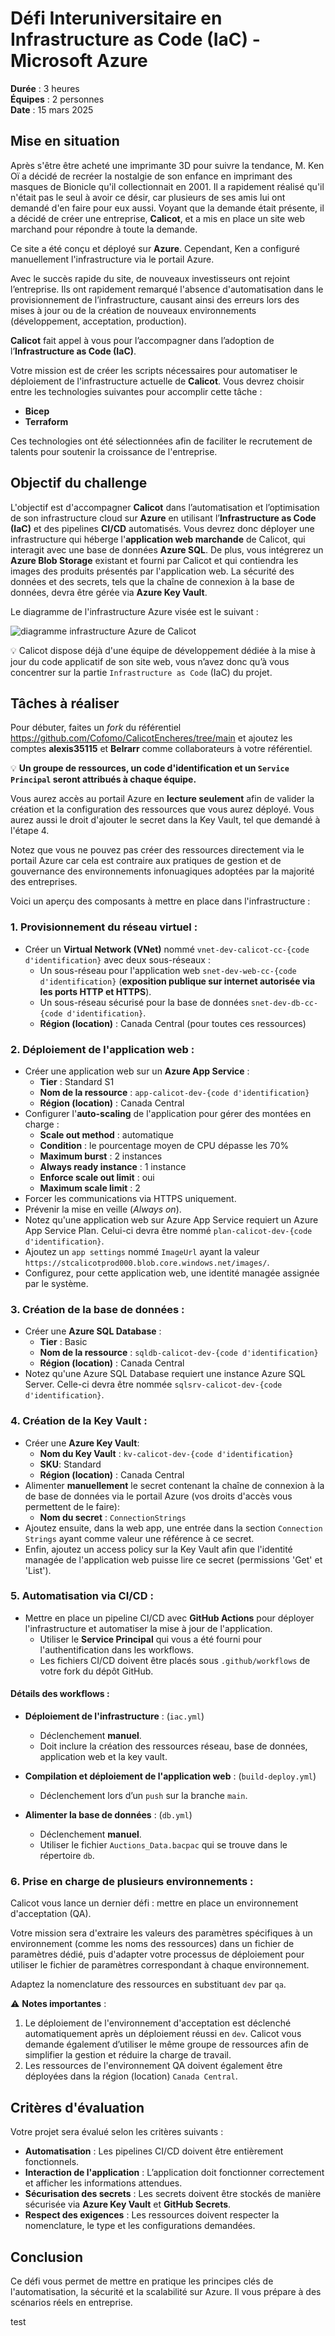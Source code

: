 # Défi Interuniversitaire en **Infrastructure as Code (IaC)** - Microsoft Azure

**Durée** : 3 heures  
**Équipes** : 2 personnes  
**Date** : 15 mars 2025

## Mise en situation

Après s'être être acheté une imprimante 3D pour suivre la tendance, M. Ken Oï a décidé de recréer la nostalgie de son enfance en imprimant des masques de Bionicle qu'il collectionnait en 2001. Il a rapidement réalisé qu'il n'était pas le seul à avoir ce désir, car plusieurs de ses amis lui ont demandé d'en faire pour eux aussi. Voyant que la demande était présente, il a décidé de créer une entreprise, **Calicot**, et a mis en place un site web marchand pour répondre à toute la demande.

Ce site a été conçu et déployé sur **Azure**. Cependant, Ken a configuré manuellement l'infrastructure via le portail Azure.

Avec le succès rapide du site, de nouveaux investisseurs ont rejoint l’entreprise. Ils ont rapidement remarqué l'absence d'automatisation dans le provisionnement de l’infrastructure, causant ainsi des erreurs lors des mises à jour ou de la création de nouveaux environnements (développement, acceptation, production).

**Calicot** fait appel à vous pour l’accompagner dans l’adoption de l’**Infrastructure as Code (IaC)**.

Votre mission est de créer les scripts nécessaires pour automatiser le déploiement de l'infrastructure actuelle de **Calicot**. Vous devrez choisir entre les technologies suivantes pour accomplir cette tâche :

- **Bicep**
- **Terraform**

Ces technologies ont été sélectionnées afin de faciliter le recrutement de talents pour soutenir la croissance de l'entreprise.

## Objectif du challenge

L'objectif est d'accompagner **Calicot** dans l’automatisation et l’optimisation de son infrastructure cloud sur **Azure** en utilisant l’**Infrastructure as Code (IaC)** et des pipelines **CI/CD** automatisés. Vous devrez donc déployer une infrastructure qui héberge l'**application web marchande** de Calicot, qui interagit avec une base de données **Azure SQL**. De plus, vous intégrerez un **Azure Blob Storage** existant et fourni par Calicot et qui contiendra les images des produits présentés par l'application web. La sécurité des données et des secrets, tels que la chaîne de connexion à la base de données, devra être gérée via **Azure Key Vault**.

Le diagramme de l'infrastructure Azure visée est le suivant :

![diagramme infrastructure Azure de Calicot](./img/CS-Games-IaC-2025.jpg)

💡 Calicot dispose déjà d'une équipe de développement dédiée à la mise à jour du code applicatif de son site web, vous n’avez donc qu’à vous concentrer sur la partie `Infrastructure as Code` (IaC) du projet.

## Tâches à réaliser

Pour débuter, faites un *fork* du référentiel <https://github.com/Cofomo/CalicotEncheres/tree/main> et ajoutez les comptes **alexis35115** et **Belrarr** comme collaborateurs à votre référentiel.

💡 **Un groupe de ressources, un code d'identification et un `Service Principal` seront attribués à chaque équipe.**

Vous aurez accès au portail Azure en **lecture seulement** afin de valider la création et la configuration des ressources que vous aurez déployé. Vous aurez aussi le droit d'ajouter le secret dans la Key Vault, tel que demandé à l'étape 4.

Notez que vous ne pouvez pas créer des ressources directement via le portail Azure car cela est contraire aux pratiques de gestion et de gouvernance des environnements infonuagiques adoptées par la majorité des entreprises.

Voici un aperçu des composants à mettre en place dans l'infrastructure :

### 1. **Provisionnement du réseau virtuel** :

- Créer un **Virtual Network (VNet)** nommé `vnet-dev-calicot-cc-{code d'identification}` avec deux sous-réseaux :
  - Un sous-réseau pour l'application web `snet-dev-web-cc-{code d'identification}` (**exposition publique sur internet autorisée via les ports HTTP et HTTPS**).
  - Un sous-réseau sécurisé pour la base de données `snet-dev-db-cc-{code d'identification}`.
  - **Région (location)** : Canada Central (pour toutes ces ressources)

### 2. **Déploiement de l'application web** :

- Créer une application web sur un **Azure App Service** :
  - **Tier** : Standard S1
  - **Nom de la ressource** : `app-calicot-dev-{code d'identification}`
  - **Région (location)** : Canada Central
- Configurer l'**auto-scaling** de l'application pour gérer des montées en charge :
  - **Scale out method** : automatique
  - **Condition** : le pourcentage moyen de CPU dépasse les 70%
  - **Maximum burst** : 2 instances
  - **Always ready instance** : 1 instance
  - **Enforce scale out limit** : oui
  - **Maximum scale limit** : 2
- Forcer les communications via HTTPS uniquement.
- Prévenir la mise en veille (*Always on*).
- Notez qu'une application web sur Azure App Service requiert un Azure App Service Plan. Celui-ci devra être nommé `plan-calicot-dev-{code d'identification}`.
- Ajoutez un `app settings` nommé `ImageUrl` ayant la valeur `https://stcalicotprod000.blob.core.windows.net/images/`.
- Configurez, pour cette application web, une identité managée assignée par le système.

### 3. **Création de la base de données** :

- Créer une **Azure SQL Database** :
  - **Tier** : Basic
  - **Nom de la ressource** : `sqldb-calicot-dev-{code d'identification}`
  - **Région (location)** : Canada Central
- Notez qu'une Azure SQL Database requiert une instance Azure SQL Server. Celle-ci devra être nommée `sqlsrv-calicot-dev-{code d'identification}`.

### 4. **Création de la Key Vault** :

- Créer une **Azure Key Vault**:
  - **Nom du Key Vault** : `kv-calicot-dev-{code d'identification}`
  - **SKU**: Standard
  - **Région (location)** : Canada Central
- Alimenter **manuellement** le secret contenant la chaîne de connexion à la de base de données via le portail Azure (vos droits d'accès vous permettent de le faire):
  - **Nom du secret** : `ConnectionStrings`
- Ajoutez ensuite, dans la web app, une entrée dans la section `Connection Strings` ayant comme valeur une référence à ce secret.
- Enfin, ajoutez un access policy sur la Key Vault afin que l'identité managée de l'application web puisse lire ce secret (permissions 'Get' et 'List').

### 5. **Automatisation via CI/CD** :

- Mettre en place un pipeline CI/CD avec **GitHub Actions** pour déployer l'infrastructure et automatiser la mise à jour de l'application.
  - Utiliser le **Service Principal** qui vous a été fourni pour l'authentification dans les workflows.
  - Les fichiers CI/CD doivent être placés sous `.github/workflows` de votre fork du dépôt GitHub.

#### Détails des workflows :

- **Déploiement de l'infrastructure** : (`iac.yml`)
  - Déclenchement **manuel**.
  - Doit inclure la création des ressources réseau, base de données, application web et la key vault.

- **Compilation et déploiement de l'application web** : (`build-deploy.yml`)
  - Déclenchement lors d’un `push` sur la branche `main`.

- **Alimenter la base de données** : (`db.yml`)
  - Déclenchement **manuel**.
  - Utiliser le fichier `Auctions_Data.bacpac` qui se trouve dans le répertoire `db`.

### 6. **Prise en charge de plusieurs environnements** :

Calicot vous lance un dernier défi : mettre en place un environnement d'acceptation (QA).

Votre mission sera d'extraire les valeurs des paramètres spécifiques à un environnement (comme les noms des ressources) dans un fichier de paramètres dédié, puis d'adapter votre processus de déploiement pour utiliser le fichier de paramètres correspondant à chaque environnement.

Adaptez la nomenclature des ressources en substituant `dev` par `qa`.

⚠️ **Notes importantes** :

1. Le déploiement de l'environnement d'acceptation est déclenché automatiquement après un déploiement réussi en `dev`. Calicot vous demande également d’utiliser le même groupe de ressources afin de simplifier la gestion et réduire la charge de travail.
2. Les ressources de l'environnement QA doivent également être déployées dans la région (location) `Canada Central`.

## Critères d'évaluation

Votre projet sera évalué selon les critères suivants :

- **Automatisation** : Les pipelines CI/CD doivent être entièrement fonctionnels.
- **Interaction de l'application** : L’application doit fonctionner correctement et afficher les informations attendues.
- **Sécurisation des secrets** : Les secrets doivent être stockés de manière sécurisée via **Azure Key Vault** et **GitHub Secrets**.
- **Respect des exigences** : Les ressources doivent respecter la nomenclature, le type et les configurations demandées.

## Conclusion

Ce défi vous permet de mettre en pratique les principes clés de l'automatisation, la sécurité et la scalabilité sur Azure. Il vous prépare à des scénarios réels en entreprise.


test